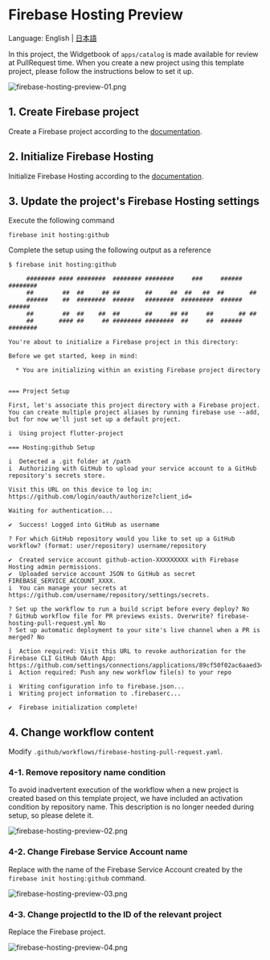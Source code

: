 # Firebase Hosting Preview

Language: English | [日本語](/docs/ja/FIREBASE_HOSTING_PREVIEW.md)

In this project, the Widgetbook of `apps/catalog` is made available for review at PullRequest time.
When you create a new project using this template project, please follow the instructions below to set it up.

![firebase-hosting-preview-01.png](/docs/images/firebase-hosting-preview-01.png)

## 1. Create Firebase project

Create a Firebase project according to the [documentation][1].

## 2. Initialize Firebase Hosting

Initialize Firebase Hosting according to the [documentation][2].

## 3. Update the project's Firebase Hosting settings

Execute the following command

```shell
firebase init hosting:github
```

Complete the setup using the following output as a reference

```shell
$ firebase init hosting:github

     ######## #### ########  ######## ########     ###     ######  ########
     ##        ##  ##     ## ##       ##     ##  ##   ##  ##       ##
     ######    ##  ########  ######   ########  #########  ######  ######
     ##        ##  ##    ##  ##       ##     ## ##     ##       ## ##
     ##       #### ##     ## ######## ########  ##     ##  ######  ########

You're about to initialize a Firebase project in this directory:

Before we get started, keep in mind:

  * You are initializing within an existing Firebase project directory


=== Project Setup

First, let's associate this project directory with a Firebase project.
You can create multiple project aliases by running firebase use --add, 
but for now we'll just set up a default project.

i  Using project flutter-project

=== Hosting:github Setup

i  Detected a .git folder at /path
i  Authorizing with GitHub to upload your service account to a GitHub repository's secrets store.

Visit this URL on this device to log in:
https://github.com/login/oauth/authorize?client_id=

Waiting for authentication...

✔  Success! Logged into GitHub as username

? For which GitHub repository would you like to set up a GitHub workflow? (format: user/repository) username/repository

✔  Created service account github-action-XXXXXXXXX with Firebase Hosting admin permissions.
✔  Uploaded service account JSON to GitHub as secret FIREBASE_SERVICE_ACCOUNT_XXXX.
i  You can manage your secrets at https://github.com/username/repository/settings/secrets.

? Set up the workflow to run a build script before every deploy? No
? GitHub workflow file for PR previews exists. Overwrite? firebase-hosting-pull-request.yml No
? Set up automatic deployment to your site's live channel when a PR is merged? No

i  Action required: Visit this URL to revoke authorization for the Firebase CLI GitHub OAuth App:
https://github.com/settings/connections/applications/89cf50f02ac6aaed3484
i  Action required: Push any new workflow file(s) to your repo

i  Writing configuration info to firebase.json...
i  Writing project information to .firebaserc...

✔  Firebase initialization complete!
```

## 4. Change workflow content

Modify `.github/workflows/firebase-hosting-pull-request.yaml`.

### 4-1. Remove repository name condition

To avoid inadvertent execution of the workflow when a new project is created based on this template project, we have
included an activation condition by repository name.
This description is no longer needed during setup, so please delete it.

![firebase-hosting-preview-02.png](/docs/images/firebase-hosting-preview-02.png)

### 4-2. Change Firebase Service Account name

Replace with the name of the Firebase Service Account created by the `firebase init hosting:github` command.

![firebase-hosting-preview-03.png](/docs/images/firebase-hosting-preview-03.png)

### 4-3. Change projectId to the ID of the relevant project

Replace the Firebase project.

![firebase-hosting-preview-04.png](/docs/images/firebase-hosting-preview-04.png)

<!-- Links -->

[1]: https://firebase.google.com/docs/web/setup

[2]: https://firebase.google.com/docs/hosting/quickstart
